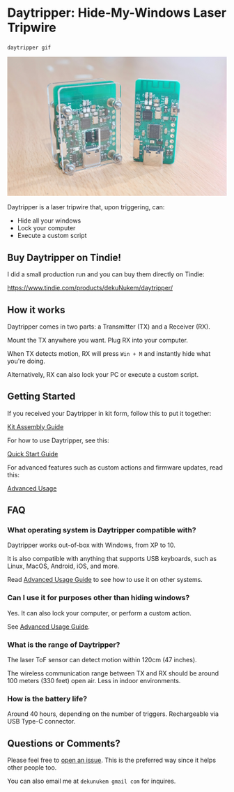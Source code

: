 # Daytripper: Hide-My-Windows Laser Tripwire

`daytripper gif`

![Alt text](resources/photos/face_notext.jpg)

Daytripper is a laser tripwire that, upon triggering, can:

* Hide all your windows
* Lock your computer
* Execute a custom script

## Buy Daytripper on Tindie!

I did a small production run and you can buy them directly on Tindie:

https://www.tindie.com/products/dekuNukem/daytripper/

## How it works

Daytripper comes in two parts: a Transmitter (TX) and a Receiver (RX).

Mount the TX anywhere you want. Plug RX into your computer.

When TX detects motion, RX will press `Win + M` and instantly hide what you're doing.

Alternatively, RX can also lock your PC or execute a custom script. 

## Getting Started

If you received your Daytripper in kit form, follow this to put it together:

[Kit Assembly Guide](/assembly_guide.md)

For how to use Daytripper, see this:

[Quick Start Guide](/quick_start_guide.md)

For advanced features such as custom actions and firmware updates, read this:

[Advanced Usage](/advanced_usage.md)

## FAQ

### What operating system is Daytripper compatible with?

Daytripper works out-of-box with Windows, from XP to 10.

It is also compatible with anything that supports USB keyboards, such as Linux, MacOS, Android, iOS, and more.

Read [Advanced Usage Guide](/advanced_usage.md) to see how to use it on other systems.

### Can I use it for purposes other than hiding windows?

Yes. It can also lock your computer, or perform a custom action.

See [Advanced Usage Guide](/advanced_usage.md).

### What is the range of Daytripper?

The laser ToF sensor can detect motion within 120cm (47 inches).

The wireless communication range between TX and RX should be around 100 meters (330 feet) open air. Less in indoor environments. 

### How is the battery life?

Around 40 hours, depending on the number of triggers. Rechargeable via USB Type-C connector.

## Questions or Comments?

Please feel free to [open an issue](https://github.com/dekuNukem/daytripper/issues). This is the preferred way since it helps other people too.

You can also email me at `dekunukem gmail com` for inquires.